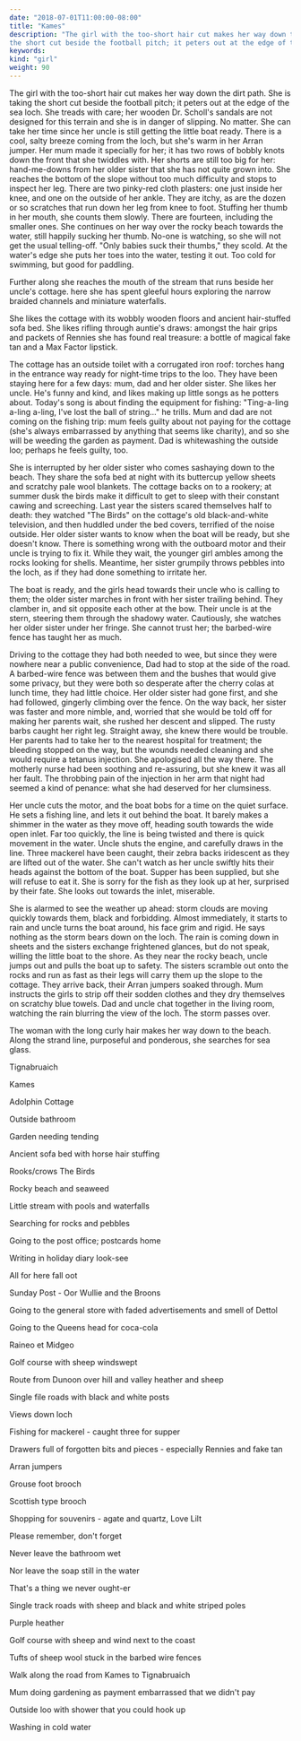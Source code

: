 ```yaml
---
date: "2018-07-01T11:00:00-08:00"
title: "Kames"
description: "The girl with the too-short hair cut makes her way down the dirt path. She is taking
the short cut beside the football pitch; it peters out at the edge of the sea loch."
keywords:
kind: "girl"
weight: 90
---
```


The girl with the too-short hair cut makes her way down the dirt path. She is taking the short cut
beside the football pitch; it peters out at the edge of the sea loch. She treads with care; her
wooden Dr. Scholl's sandals are not designed for this terrain and she is in danger of slipping. No
matter. She can take her time since her uncle is still getting the little boat ready. There is a
cool, salty breeze coming from the loch, but she's warm in her Arran jumper. Her mum made it
specially for her; it has two rows of bobbly knots down the front that she twiddles with. Her shorts
are still too big for her: hand-me-downs from her older sister that she has not quite grown into.
She reaches the bottom of the slope without too much difficulty and stops to inspect her leg. There
are two pinky-red cloth plasters: one just inside her knee, and one on the outside of her ankle.
They are itchy, as are the dozen or so scratches that run down her leg from knee to foot. Stuffing
her thumb in her mouth, she counts them slowly. There are fourteen, including the smaller ones. She
continues on her way over the rocky beach towards the water, still happily sucking her thumb. No-one
is watching, so she will not get the usual telling-off. "Only babies suck their thumbs," they scold.
At the water's edge she puts her toes into the water, testing it out. Too cold for swimming, but
good for paddling.

Further along she reaches the mouth of the stream that runs beside her uncle's cottage. here she has
spent gleeful hours exploring the narrow braided channels and miniature waterfalls.

She likes the cottage with its wobbly wooden floors and ancient hair-stuffed sofa bed. She likes
rifling through auntie's draws: amongst the hair grips and packets of Rennies she has found real
treasure: a bottle of magical fake tan and a Max Factor lipstick.

The cottage has an outside toilet with a corrugated iron roof: torches hang in the entrance way
ready for night-time trips to the loo. They have been staying here for a few days: mum, dad and her
older sister. She likes her uncle. He's funny and kind, and likes making up little songs as he
potters about. Today's song is about finding the equipment for fishing: "Ting-a-ling a-ling a-ling,
I've lost the ball of string..." he trills. Mum and dad are not coming on the fishing trip: mum
feels guilty about not paying for the cottage (she's always embarrassed by anything that seems like
charity), and so she will be weeding the garden as payment. Dad is whitewashing the outside loo;
perhaps he feels guilty, too.

She is interrupted by her older sister who comes sashaying down to the beach. They share the sofa
bed at night with its buttercup yellow sheets and scratchy pale wool blankets. The cottage backs on
to a rookery; at summer dusk the birds make it difficult to get to sleep with their constant cawing
and screeching. Last year the sisters scared themselves half to death: they watched "The Birds" on
the cottage's old black-and-white television, and then huddled under the bed covers, terrified of
the noise outside. Her older sister wants to know when the boat will be ready, but she doesn't know.
There is something wrong with the outboard motor and their uncle is trying to fix it. While they
wait, the younger girl ambles among the rocks looking for shells. Meantime, her sister grumpily
throws pebbles into the loch, as if they had done something to irritate her.

The boat is ready, and the girls head towards their uncle who is calling to them; the older sister
marches in front with her sister trailing behind. They clamber in, and sit opposite each other at
the bow. Their uncle is at the stern, steering them through the shadowy water. Cautiously, she
watches her older sister under her fringe. She cannot trust her; the barbed-wire fence has taught
her as much.

Driving to the cottage they had both needed to wee, but since they were nowhere near a public
convenience, Dad had to stop at the side of the road. A barbed-wire fence was between them and the
bushes that would give some privacy, but they were both so desperate after the cherry colas at lunch
time, they had little choice. Her older sister had gone first, and she had followed, gingerly
climbing over the fence. On the way back, her sister was faster and more nimble, and, worried that
she would be told off for making her parents wait, she rushed her descent and slipped. The rusty
barbs caught her right leg. Straight away, she knew there would be trouble. Her parents had to take
her to the nearest hospital for treatment; the bleeding stopped on the way, but the wounds needed
cleaning and she would require a tetanus injection. She apologised all the way there. The motherly
nurse had been soothing and re-assuring, but she knew it was all her fault. The throbbing pain of
the injection in her arm that night had seemed a kind of penance: what she had deserved for her
clumsiness.

Her uncle cuts the motor, and the boat bobs for a time on the quiet surface. He sets a fishing line,
and lets it out behind the boat. It barely makes a shimmer in the water as they move off, heading
south towards the wide open inlet. Far too quickly, the line is being twisted and there is quick
movement in the water. Uncle shuts the engine, and carefully draws in the line. Three mackerel have
been caught, their zebra backs iridescent as they are lifted out of the water. She can't watch as
her uncle swiftly hits their heads against the bottom of the boat. Supper has been supplied, but she
will refuse to eat it. She is sorry for the fish as they look up at her, surprised by their fate.
She looks out towards the inlet, miserable.

She is alarmed to see the weather up ahead: storm clouds are moving quickly towards them, black and
forbidding. Almost immediately, it starts to rain and uncle turns the boat around, his face grim and
rigid. He says nothing as the storm bears down on the loch. The rain is coming down in sheets and
the sisters exchange frightened glances, but do not speak, willing the little boat to the shore. As
they near the rocky beach, uncle jumps out and pulls the boat up to safety. The sisters scramble out
onto the rocks and run as fast as their legs will carry them up the slope to the cottage. They
arrive back, their Arran jumpers soaked through. Mum instructs the girls to strip off their sodden
clothes and they dry themselves on scratchy blue towels. Dad and uncle chat together in the living
room, watching the rain blurring the view of the loch. The storm passes over.

The woman with the long curly hair makes her way down to the beach. Along the strand line,
purposeful and ponderous, she searches for sea glass.

Tignabruaich

Kames

Adolphin Cottage

Outside bathroom

Garden needing tending

Ancient sofa bed with horse hair stuffing

Rooks/crows The Birds

Rocky beach and seaweed

Little stream with pools and waterfalls

Searching for rocks and pebbles

Going to the post office; postcards home

Writing in holiday diary look-see

All for here fall oot

Sunday Post - Oor Wullie and the Broons

Going to the general store with faded advertisements and smell of Dettol

Going to the Queens head for coca-cola

Raineo et Midgeo

Golf course with sheep windswept

Route from Dunoon over hill and valley heather and sheep

Single file roads with black and white posts

Views down loch

Fishing for mackerel - caught three for supper

Drawers full of forgotten bits and pieces - especially Rennies and fake tan

Arran jumpers

Grouse foot brooch

Scottish type brooch

Shopping for souvenirs - agate and quartz, Love Lilt

Please remember, don't forget

Never leave the bathroom wet

Nor leave the soap still in the water

That's a thing we never ought-er

Single track roads with sheep and black and white striped poles

Purple heather

Golf course with sheep and wind next to the coast

Tufts of sheep wool stuck in the barbed wire fences

Walk along the road from Kames to Tignabruaich

Mum doing gardening as payment embarrassed that we didn't pay

Outside loo with shower that you could hook up

Washing in cold water

